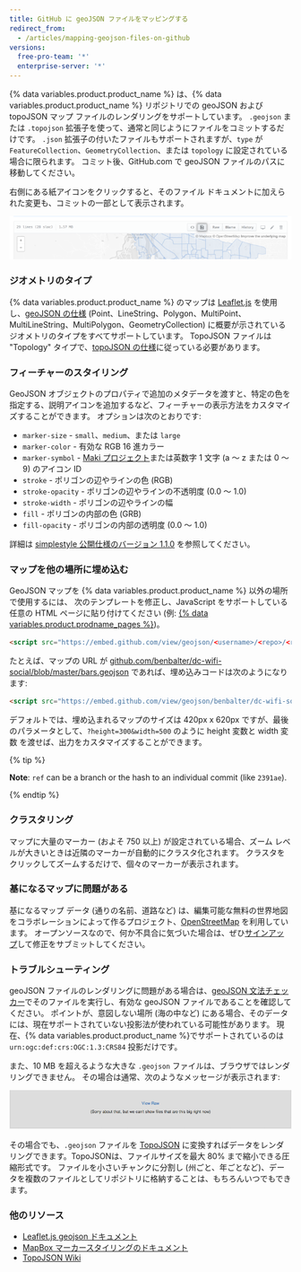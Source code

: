```yaml
---
title: GitHub に geoJSON ファイルをマッピングする
redirect_from:
  - /articles/mapping-geojson-files-on-github
versions:
  free-pro-team: '*'
  enterprise-server: '*'
---
```


{% data variables.product.product_name %} は、{% data variables.product.product_name %} リポジトリでの geoJSON および topoJSON マップ ファイルのレンダリングをサポートしています。 `.geojson` または `.topojson` 拡張子を使って、通常と同じようにファイルをコミットするだけです。 `.json` 拡張子の付いたファイルもサポートされますが、`type` が `FeatureCollection`、`GeometryCollection`、または `topology` に設定されている場合に限られます。 コミット後、GitHub.com で geoJSON ファイルのパスに移動してください。

右側にある紙アイコンをクリックすると、そのファイル ドキュメントに加えられた変更も、コミットの一部として表示されます。

![ソースとレンダリングの切り替えのスクリーンショット](/assets/images/help/repository/source-render-toggle-geojson.png)

### ジオメトリのタイプ

{% data variables.product.product_name %} のマップは [Leaflet.js](http://leafletjs.com) を使用し、[geoJSON の仕様](http://www.geojson.org/geojson-spec.html) (Point、LineString、Polygon、MultiPoint、MultiLineString、MultiPolygon、GeometryCollection) に概要が示されているジオメトリのタイプをすべてサポートしています。 TopoJSON ファイルは "Topology" タイプで、[topoJSON の仕様](https://github.com/mbostock/topojson/wiki/Specification)に従っている必要があります。

### フィーチャーのスタイリング

GeoJSON オブジェクトのプロパティで追加のメタデータを渡すと、特定の色を指定する、説明アイコンを追加するなど、フィーチャーの表示方法をカスタマイズすることができます。 オプションは次のとおりです:

* `marker-size` - `small`、`medium`、または `large`
* `marker-color` - 有効な RGB 16 進カラー
* `marker-symbol` - [Maki プロジェクト](http://mapbox.com/maki/)または英数字 1 文字 (a ～ z または 0 ～ 9) のアイコン ID
* `stroke` - ポリゴンの辺やラインの色 (RGB)
* `stroke-opacity` - ポリゴンの辺やラインの不透明度 (0.0 ～ 1.0)
* `stroke-width` - ポリゴンの辺やラインの幅
* `fill` - ポリゴンの内部の色 (GRB)
* `fill-opacity` - ポリゴンの内部の透明度 (0.0 ～ 1.0)

詳細は [simplestyle 公開仕様のバージョン 1.1.0](https://github.com/mapbox/simplestyle-spec/tree/master/1.1.0) を参照してください。

### マップを他の場所に埋め込む

GeoJSON マップを {% data variables.product.product_name %} 以外の場所で使用するには、 次のテンプレートを修正し、JavaScript をサポートしている任意の HTML ページに貼り付けてください (例: [{% data variables.product.prodname_pages %}](http://pages.github.com))。

```html
<script src="https://embed.github.com/view/geojson/<username>/<repo>/<ref>/<path_to_file>"></script>
```

たとえば、マップの URL が [github.com/benbalter/dc-wifi-social/blob/master/bars.geojson](https://github.com/benbalter/dc-wifi-social/blob/master/bars.geojson) であれば、埋め込みコードは次のようになります:

```html
<script src="https://embed.github.com/view/geojson/benbalter/dc-wifi-social/master/bars.geojson"></script>
```

デフォルトでは、埋め込まれるマップのサイズは 420px x 620px ですが、最後のパラメータとして、`?height=300&width=500` のように height 変数と width 変数 を渡せば、出力をカスタマイズすることができます。

{% tip %}

**Note**: `ref` can be a branch or the hash to an individual commit (like `2391ae`).

{% endtip %}

### クラスタリング

マップに大量のマーカー (およそ 750 以上) が設定されている場合、ズーム レベルが大きいときは近隣のマーカーが自動的にクラスタ化されます。 クラスタをクリックしてズームするだけで、個々のマーカーが表示されます。

### 基になるマップに問題がある

基になるマップ データ (通りの名前、道路など) は、編集可能な無料の世界地図をコラボレーションによって作るプロジェクト、[OpenStreetMap](http://www.openstreetmap.org/) を利用しています。 オープンソースなので、何か不具合に気づいた場合は、ぜひ[サインアップ](https://www.openstreetmap.org/user/new)して修正をサブミットしてください。

### トラブルシューティング

geoJSON ファイルのレンダリングに問題がある場合は、[geoJSON 文法チェッカー](http://geojsonlint.com/)でそのファイルを実行し、有効な geoJSON ファイルであることを確認してください。 ポイントが、意図しない場所 (<em></em>海の中など) にある場合、そのデータには、現在サポートされていない投影法が使われている可能性があります。 現在、{% data variables.product.product_name %}でサポートされているのは `urn:ogc:def:crs:OGC:1.3:CRS84` 投影だけです。

また、10 MB を超えるような大きな `.geojson` ファイルは、ブラウザではレンダリングできません。 その場合は通常、次のようなメッセージが表示されます:

![大きいファイル](/assets/images/help/repository/view_raw.png)

その場合でも、`.geojson` ファイルを [TopoJSON](https://github.com/mbostock/topojson) に変換すればデータをレンダリングできます。TopoJSONは、ファイルサイズを最大 80% まで縮小できる圧縮形式です。 ファイルを小さいチャンクに分割し (州ごと、年ごとなど)、データを複数のファイルとしてリポジトリに格納することは、もちろんいつでもできます。

### 他のリソース

* [Leaflet.js geojson ドキュメント](http://leafletjs.com/examples/geojson.html)
* [MapBox マーカースタイリングのドキュメント](http://www.mapbox.com/developers/simplestyle/)
* [TopoJSON Wiki](https://github.com/mbostock/topojson/wiki)
